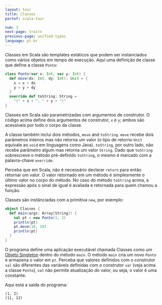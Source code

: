 ```yaml
---
layout: tour
title: Classes
partof: scala-tour

num: 3
next-page: traits
previous-page: unified-types
language: pt-br
---
```


Classes em Scala são templates estáticos que podem ser instanciados como vários objetos em tempo de execução.
Aqui uma definição de classe que define a classe `Ponto`:

```scala mdoc
class Ponto(var x: Int, var y: Int) {
  def move(dx: Int, dy: Int): Unit = {
    x = x + dx
    y = y + dy
  }
  override def toString: String =
    "(" + x + ", " + y + ")"
}
```

Classes em Scala são parametrizadas com argumentos de construtor. O código acima define dois argumentos de construtor, `x` e `y`; ambos são acessíveis por todo o corpo da classe.

A classe também inclui dois métodos, `move` and `toString`. `move` recebe dois parâmetros inteiros mas não retorna um valor (o tipo de retorno `Unit` equivale ao `void` em linguagens como Java). `toString`, por outro lado, não recebe parâmetro algum mas retorna um valor `String`. Dado que `toString` sobrescreve o método pré-definido `toString`, o mesmo é marcado com a palavra-chave `override`.

Perceba que em Scala, não é necessário declarar `return` para então retornar um valor. O valor retornado em um método é simplesmente o último valor no corpo do método. No caso do método `toString` acima, a expressão após o sinal de igual é avaliada e retornada para quem chamou a função.

Classes são instânciadas com a primitiva `new`, por exemplo:

```scala mdoc
object Classes {
  def main(args: Array[String]) {
    val pt = new Ponto(1, 2)
    println(pt)
    pt.move(10, 10)
    println(pt)
  }
}
```

O programa define uma aplicação executável chamada Classes como um [Objeto Singleton](singleton-objects.html) dentro do método `main`. O método `main` cria um novo `Ponto` e armazena o valor em `pt`. Perceba que valores definidos com o construtor `val` são diferentes das variáveis definidas com o construtor `var` (veja acima a classe `Ponto`), `val` não permite atualização do valor, ou seja, o valor é uma constante.

Aqui está a saída do programa:

```
(1, 2)
(11, 12)
```
